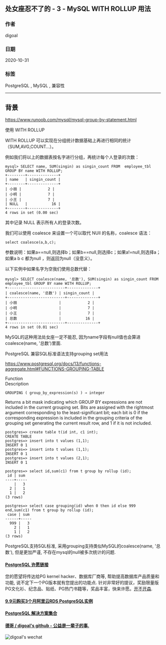 ## 处女座忍不了的 - 3 - MySQL WITH ROLLUP 用法 
            
### 作者            
digoal            
            
### 日期            
2020-10-31            
            
### 标签            
PostgreSQL , MySQL , 兼容性             
            
----            
            
## 背景        
    
https://www.runoob.com/mysql/mysql-group-by-statement.html    
    
使用 WITH ROLLUP    
    
WITH ROLLUP 可以实现在分组统计数据基础上再进行相同的统计（SUM,AVG,COUNT…）。    
    
例如我们将以上的数据表按名字进行分组，再统计每个人登录的次数：    
    
```    
mysql> SELECT name, SUM(singin) as singin_count FROM  employee_tbl GROUP BY name WITH ROLLUP;    
+--------+--------------+    
| name   | singin_count |    
+--------+--------------+    
| 小丽 |            2 |    
| 小明 |            7 |    
| 小王 |            7 |    
| NULL   |           16 |    
+--------+--------------+    
4 rows in set (0.00 sec)    
```    
    
其中记录 NULL 表示所有人的登录次数。    
    
我们可以使用 coalesce 来设置一个可以取代 NUll 的名称，coalesce 语法：    
    
```    
select coalesce(a,b,c);    
```    
    
参数说明：如果a==null,则选择b；如果b==null,则选择c；如果a!=null,则选择a；如果a b c 都为null ，则返回为null（没意义）。    
    
以下实例中如果名字为空我们使用总数代替：    
    
```    
mysql> SELECT coalesce(name, '总数'), SUM(singin) as singin_count FROM  employee_tbl GROUP BY name WITH ROLLUP;    
+--------------------------+--------------+    
| coalesce(name, '总数') | singin_count |    
+--------------------------+--------------+    
| 小丽                   |            2 |    
| 小明                   |            7 |    
| 小王                   |            7 |    
| 总数                   |           16 |    
+--------------------------+--------------+    
4 rows in set (0.01 sec)    
```    
    
MySQL的这种用法处女座一定不能忍, 因为name字段有null值也会算进coalesce(name, '总数')里面.      
    
PostgreSQL 兼容SQL标准语法支持grouping set用法    
    
https://www.postgresql.org/docs/13/functions-aggregate.html#FUNCTIONS-GROUPING-TABLE    
    
Function    
Description    
    
```    
GROUPING ( group_by_expression(s) ) → integer    
```    
    
Returns a bit mask indicating which GROUP BY expressions are not included in the current grouping set. Bits are assigned with the rightmost argument corresponding to the least-significant bit; each bit is 0 if the corresponding expression is included in the grouping criteria of the grouping set generating the current result row, and 1 if it is not included.    
    
```    
postgres=> create table t(id int, c1 int);    
CREATE TABLE    
postgres=> insert into t values (1,1);    
INSERT 0 1    
postgres=> insert into t values (1,1);    
INSERT 0 1    
postgres=> insert into t values (2,1);    
INSERT 0 1    
    
postgres=> select id,sum(c1) from t group by rollup (id);    
 id | sum     
----+-----    
    |   3    
  2 |   1    
  1 |   2    
(3 rows)    
    
postgres=> select case grouping(id) when 0 then id else 999 end,sum(c1) from t group by rollup (id);    
 case | sum     
------+-----    
  999 |   3    
    2 |   1    
    1 |   2    
(3 rows)    
```    
    
PostgreSQL支持SQL标准, 采用grouping支持类似MySQL的coalesce(name, '总数'), 但是更加严谨, 不存在mysql的null被多次统计的问题.     
         
  
#### [PostgreSQL 许愿链接](https://github.com/digoal/blog/issues/76 "269ac3d1c492e938c0191101c7238216")
您的愿望将传达给PG kernel hacker、数据库厂商等, 帮助提高数据库产品质量和功能, 说不定下一个PG版本就有您提出的功能点. 针对非常好的提议，奖励限量版PG文化衫、纪念品、贴纸、PG热门书籍等，奖品丰富，快来许愿。[开不开森](https://github.com/digoal/blog/issues/76 "269ac3d1c492e938c0191101c7238216").  
  
  
#### [9.9元购买3个月阿里云RDS PostgreSQL实例](https://www.aliyun.com/database/postgresqlactivity "57258f76c37864c6e6d23383d05714ea")
  
  
#### [PostgreSQL 解决方案集合](https://yq.aliyun.com/topic/118 "40cff096e9ed7122c512b35d8561d9c8")
  
  
#### [德哥 / digoal's github - 公益是一辈子的事.](https://github.com/digoal/blog/blob/master/README.md "22709685feb7cab07d30f30387f0a9ae")
  
  
![digoal's wechat](../pic/digoal_weixin.jpg "f7ad92eeba24523fd47a6e1a0e691b59")
  
